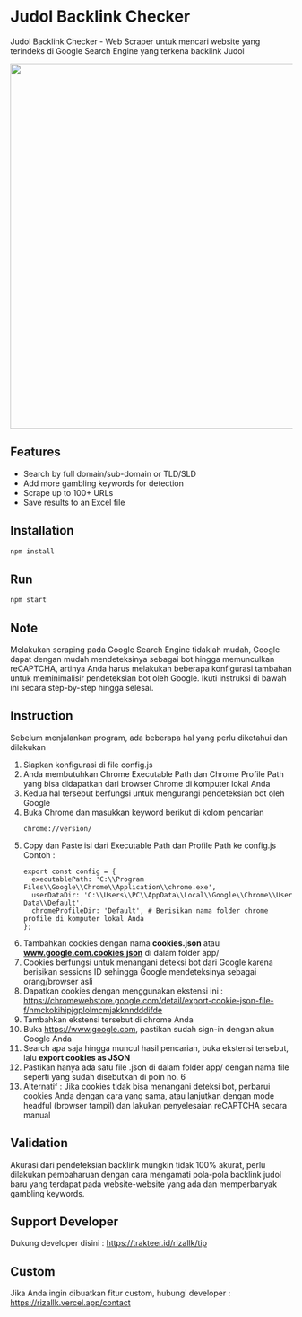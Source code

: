 # Judol Backlink Checker
Judol Backlink Checker - Web Scraper untuk mencari website yang terindeks di Google Search Engine yang terkena backlink Judol

<p align="center">
<img src="https://github.com/user-attachments/assets/3001b889-88d2-4446-b114-b1357321c5a0" width="650">
</p>

## Features
- Search by full domain/sub-domain or TLD/SLD
- Add more gambling keywords for detection
- Scrape up to 100+ URLs
- Save results to an Excel file

## Installation 
```bash npm2yarn
npm install
```

## Run
```bash npm2yarn
npm start
```

## Note
Melakukan scraping pada Google Search Engine tidaklah mudah, Google dapat dengan mudah mendeteksinya sebagai bot hingga memunculkan reCAPTCHA, artinya Anda harus melakukan beberapa konfigurasi tambahan untuk meminimalisir pendeteksian bot oleh Google. </b>
Ikuti instruksi di bawah ini secara step-by-step hingga selesai.

## Instruction
Sebelum menjalankan program, ada beberapa hal yang perlu diketahui dan dilakukan
1. Siapkan konfigurasi di file config.js
2. Anda membutuhkan Chrome Executable Path dan Chrome Profile Path yang bisa didapatkan dari browser Chrome di komputer lokal Anda
3. Kedua hal tersebut berfungsi untuk mengurangi pendeteksian bot oleh Google
4. Buka Chrome dan masukkan keyword berikut di kolom pencarian
   ```
   chrome://version/
   ```
5. Copy dan Paste isi dari Executable Path dan Profile Path ke config.js </br>
   Contoh :
   ```
   export const config = {
     executablePath: 'C:\\Program Files\\Google\\Chrome\\Application\\chrome.exe',
     userDataDir: 'C:\\Users\\PC\\AppData\\Local\\Google\\Chrome\\User Data\\Default', 
     chromeProfileDir: 'Default', # Berisikan nama folder chrome profile di komputer lokal Anda
   };
7. Tambahkan cookies dengan nama <b>cookies.json</b> atau <b>www.google.com.cookies.json</b> di dalam folder app/
8. Cookies berfungsi untuk menangani deteksi bot dari Google karena berisikan sessions ID sehingga Google mendeteksinya sebagai orang/browser asli
10. Dapatkan cookies dengan menggunakan ekstensi ini : https://chromewebstore.google.com/detail/export-cookie-json-file-f/nmckokihipjgplolmcmjakknndddifde
11. Tambahkan ekstensi tersebut di chrome Anda
12. Buka https://www.google.com, pastikan sudah sign-in dengan akun Google Anda
13. Search apa saja hingga muncul hasil pencarian, buka ekstensi tersebut, lalu <b>export cookies as JSON</b>
14. Pastikan hanya ada satu file .json di dalam folder app/ dengan nama file seperti yang sudah disebutkan di poin no. 6
15. Alternatif : Jika cookies tidak bisa menangani deteksi bot, perbarui cookies Anda dengan cara yang sama, atau lanjutkan dengan mode headful (browser tampil) dan lakukan penyelesaian reCAPTCHA secara manual

## Validation
Akurasi dari pendeteksian backlink mungkin tidak 100% akurat, perlu dilakukan pembaharuan dengan cara mengamati pola-pola backlink judol baru yang terdapat pada website-website yang ada dan memperbanyak gambling keywords.
    
## Support Developer
Dukung developer disini : https://trakteer.id/rizallk/tip

## Custom
Jika Anda ingin dibuatkan fitur custom, hubungi developer : https://rizallk.vercel.app/contact
